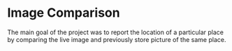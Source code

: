 # Image Comparison  

The main goal of the project was to report the location of a particular place by comparing the live image and previously store picture of the same place.
